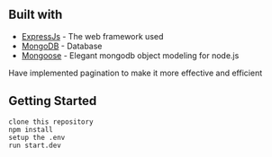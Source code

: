 ## Built with

* [ExpressJs](https://expressjs.com/) - The web framework used
* [MongoDB](https://www.mongodb.com/1) - Database
* [Mongoose](https://mongoosejs.com/) - Elegant mongodb object modeling for node.js

Have implemented pagination to make it more effective and efficient

## Getting Started
```
clone this repository
npm install
setup the .env
run start.dev
```